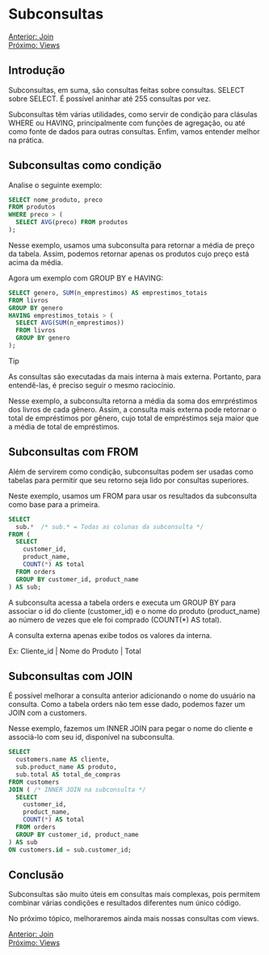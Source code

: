 # Subconsultas

[Anterior: Join](Join.md)
<br>
[Próximo: Views](Views.md)

## Introdução

Subconsultas, em suma, são consultas feitas sobre consultas. SELECT sobre SELECT. É possível aninhar até 255 consultas por vez.

Subconsultas têm várias utilidades, como servir de condição para clásulas WHERE ou HAVING, principalmente com funções de agregação, ou até como fonte de dados para outras consultas. Enfim, vamos entender melhor na prática.

## Subconsultas como condição

Analise o seguinte exemplo:

```sql
SELECT nome_produto, preco
FROM produtos
WHERE preco > (
  SELECT AVG(preco) FROM produtos
);
```

Nesse exemplo, usamos uma subconsulta para retornar a média de preço da tabela. Assim, podemos retornar apenas os produtos cujo preço está acima da média.

Agora um exemplo com GROUP BY e HAVING:

```sql
SELECT genero, SUM(n_emprestimos) AS emprestimos_totais
FROM livros
GROUP BY genero
HAVING emprestimos_totais > (
  SELECT AVG(SUM(n_emprestimos))
  FROM livros
  GROUP BY genero
);
```

> [!TIP]
> As consultas são executadas da mais interna à mais externa. Portanto, para entendê-las, é preciso seguir o mesmo raciocínio.

Nesse exemplo, a subconsulta retorna a média da soma dos emrpréstimos dos livros de cada gênero. Assim, a consulta mais externa pode retornar o total de empréstimos por gênero, cujo total de empréstimos seja maior que a média de total de empréstimos.

## Subconsultas com FROM

Além de servirem como condição, subconsultas podem ser usadas como tabelas para permitir que seu retorno seja lido por consultas superiores.

Neste exemplo, usamos um FROM para usar os resultados da subconsulta como base para a primeira.

```sql
SELECT 
  sub.*  /* sub.* = Todas as colunas da subconsulta */
FROM (
  SELECT
    customer_id,
    product_name,
    COUNT(*) AS total
  FROM orders
  GROUP BY customer_id, product_name
) AS sub;
```

A subconsulta acessa a tabela orders e executa um GROUP BY para associar o id do cliente (customer_id) e o nome do produto (product_name) ao número de vezes que ele foi comprado (COUNT(*) AS total).

A consulta externa apenas exibe todos os valores da interna.

Ex: Cliente_id | Nome do Produto | Total

## Subconsultas com JOIN

É possível melhorar a consulta anterior adicionando o nome do usuário na consulta. Como a tabela orders não tem esse dado, podemos fazer um JOIN com a customers.

Nesse exemplo, fazemos um INNER JOIN para pegar o nome do cliente e associá-lo com seu id, disponível na subconsulta.

```sql
SELECT 
  customers.name AS cliente,
  sub.product_name AS produto,
  sub.total AS total_de_compras
FROM customers
JOIN ( /* INNER JOIN na subconsulta */
  SELECT
    customer_id,
    product_name,
    COUNT(*) AS total
  FROM orders
  GROUP BY customer_id, product_name
) AS sub
ON customers.id = sub.customer_id;
```

## Conclusão

Subconsultas são muito úteis em consultas mais complexas, pois permitem combinar várias condições e resultados diferentes num único código.

No próximo tópico, melhoraremos ainda mais nossas consultas com views.

[Anterior: Join](Join.md)
<br>
[Próximo: Views](Views.md)
